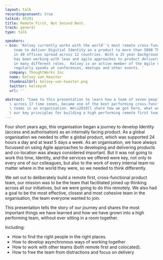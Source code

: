 ```yaml
---
layout: talk
recordingconsent: true
talkid: 45291
title: Remote First, Not Second Best.
track: general
type: talk

speakers:
- bio: 'Kelsey currently works with the world''s most remote cross-functional product
    team to deliver Digitial Identity as a product to more than 5000 ThoughtWorkers
    in 40 offices spread across 12 countries. With a 25 year background in IT, Kelsey
    has been working with lean and agile approaches to product delivery for many years
    in many different roles.  Kelsey is an active member of the Agile community and
    regularly speaks at conferences, meetups and other events. '
  company: ThoughtWorks Inc
  name: Kelsey van Haaster
  thumbnailUrl: kelsey-van-haaster.png
  twitter: kelseyvh
  url: ''

abstract: "Come to this presentation to learn how a team of seven people, working\
  \ across 17 time zones, became one of the best performing cross-functional product\
  \ teams in an organisation. We\u2019ll share how we got here, what we learned and\
  \ our key principles for building a high performing remote first team."
---
```

Four short years ago, this organisation began a journey to develop Identity (access and authorisation) as an internally facing product. As a global organisation we needed to offer a global product, which was supported 24 hours a day and at least 5 days a week. As an organisation, we have always focussed on using Agile approaches to developing and delivering products and co-location was always considered important. But it was not going to work this time, Identity, and the services we offered were key, not only to every one of our colleagues, but also to the work of every internal team no matter where in the world they were, so we needed to think differently. 

We set out to deliberately build a remote first, cross-functional product team, our mission was to be the team that facilitated joined up thinking across all our initiatives, but we were going to do this remotely. We also had a goal to be the most effective, closest and most cohesive team in the organisation, the team everyone wanted to join. 

This presentation tells the story of our journey and shares the most important things we have learned and how we have grown into a high performing team, without ever sitting in a room together.  

Including: 

*  How to find the right people in the right places.
*  How to develop asynchronous ways of working together
*  How to work with other teams (both remote first and colocated).
*  How to free the team from distractions and focus on delivery

